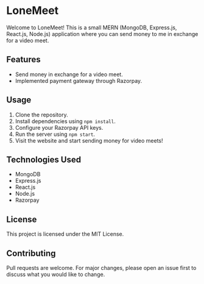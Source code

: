 # LoneMeet

Welcome to LoneMeet! This is a small MERN (MongoDB, Express.js, React.js, Node.js) application where you can send money to me in exchange for a video meet.

## Features

- Send money in exchange for a video meet.
- Implemented payment gateway through Razorpay.

## Usage

1. Clone the repository.
2. Install dependencies using `npm install`.
3. Configure your Razorpay API keys.
4. Run the server using `npm start`.
5. Visit the website and start sending money for video meets!

## Technologies Used

- MongoDB
- Express.js
- React.js
- Node.js
- Razorpay

## License

This project is licensed under the MIT License.

## Contributing

Pull requests are welcome. For major changes, please open an issue first to discuss what you would like to change.
